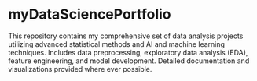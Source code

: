 # myDataSciencePortfolio
This repository contains my comprehensive set of data analysis projects utilizing advanced statistical methods and AI and machine learning techniques. Includes data preprocessing, exploratory data analysis (EDA), feature engineering, and model development. Detailed documentation and visualizations provided where ever possible.
